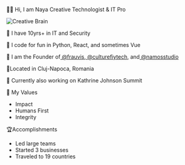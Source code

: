 👋🏾 Hi, I am Naya Creative Technologist & IT Pro

![Creative Brain](https://media.giphy.com/media/VbEuHLBUPQm55MyqJg/giphy.gif)

💼 I have 10yrs+ in IT and Security 

🤖 I code for fun in Python, React, and sometimes Vue

🚀 I am the Founder of[ @frauvis](https://twitter.com/frauvis),[ @culturefiytech](https://twitter.com/culturefiytech), and[ @namosstudio](https://twitter.com/namosstudio)

📍Located in Cluj-Napoca, Romania

🤫 Currently also working on Kathrine Johnson Summit

🔑 My Values

*   Impact
*   Humans First
*   Integrity

🏆Accomplishments
*   Led large teams
*   Started 3 businesses
*   Traveled to 19 countries 
